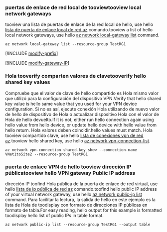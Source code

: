 ### <a name="tooview-local-network-gateways"></a><span data-ttu-id="89a5f-101">puertas de enlace de red local de tooview</span><span class="sxs-lookup"><span data-stu-id="89a5f-101">tooview local network gateways</span></span>

<span data-ttu-id="89a5f-102">tooview una lista de puertas de enlace de la red local de hello, use hello [lista de puerta de enlace local de red az](https://docs.microsoft.com/cli/azure/network/local-gateway#list) comando.</span><span class="sxs-lookup"><span data-stu-id="89a5f-102">tooview a list of hello local network gateways, use hello [az network local-gateway list](https://docs.microsoft.com/cli/azure/network/local-gateway#list) command.</span></span>

```azurecli
az network local-gateway list --resource-group TestRG1
```

[!INCLUDE [modify-prefix](vpn-gateway-modify-ip-prefix-cli-include.md)]

[!INCLUDE [modify-gateway-IP](vpn-gateway-modify-lng-gateway-ip-cli-include.md)]

### <a name="tooverify-hello-shared-key-values"></a><span data-ttu-id="89a5f-103">Hola tooverify comparten valores de clave</span><span class="sxs-lookup"><span data-stu-id="89a5f-103">tooverify hello shared key values</span></span>

<span data-ttu-id="89a5f-104">Compruebe que el valor de clave de hello compartido es Hola mismo valor que utilizó para la configuración del dispositivo VPN.</span><span class="sxs-lookup"><span data-stu-id="89a5f-104">Verify that hello shared key value is hello same value that you used for your VPN device configuration.</span></span> <span data-ttu-id="89a5f-105">Si no es así, ejecute conexión Hola utilizando de nuevo valor de hello de dispositivo de Hola o actualizar dispositivo Hola con el valor de Hola de hello devuelto.</span><span class="sxs-lookup"><span data-stu-id="89a5f-105">If it is not, either run hello connection again using hello value from hello device, or update hello device with hello value from hello return.</span></span> <span data-ttu-id="89a5f-106">Hola valores deben coincidir.</span><span class="sxs-lookup"><span data-stu-id="89a5f-106">hello values must match.</span></span> <span data-ttu-id="89a5f-107">Hola tooview compartido clave, use hello [lista de conexiones vpn de red az](https://docs.microsoft.com/cli/azure/network/vpn-connection#list).</span><span class="sxs-lookup"><span data-stu-id="89a5f-107">tooview hello shared key, use hello [az network vpn-connection-list](https://docs.microsoft.com/cli/azure/network/vpn-connection#list).</span></span>

```azurecli
az network vpn-connection shared-key show --connection-name VNet1toSite2 --resource-group TestRG1
```
### <a name="tooview-hello-vpn-gateway-public-ip-address"></a><span data-ttu-id="89a5f-108">puerta de enlace VPN de hello tooview dirección IP pública</span><span class="sxs-lookup"><span data-stu-id="89a5f-108">tooview hello VPN gateway Public IP address</span></span>

<span data-ttu-id="89a5f-109">dirección IP toofind Hola pública de la puerta de enlace de red virtual, use hello [lista de ip pública de red az](https://docs.microsoft.com/cli/azure/network/public-ip#list) comando.</span><span class="sxs-lookup"><span data-stu-id="89a5f-109">toofind hello public IP address of your virtual network gateway, use hello [az network public-ip list](https://docs.microsoft.com/cli/azure/network/public-ip#list) command.</span></span> <span data-ttu-id="89a5f-110">Para facilitar la lectura, la salida de hello en este ejemplo es la lista de Hola de toodisplay con formato de direcciones IP públicas en formato de tabla.</span><span class="sxs-lookup"><span data-stu-id="89a5f-110">For easy reading, hello output for this example is formatted toodisplay hello list of public IPs in table format.</span></span>

```azurecli
az network public-ip list --resource-group TestRG1 --output table
```
